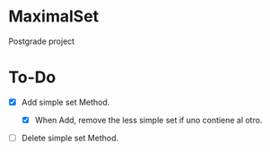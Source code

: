 # MaximalSet
Postgrade project

# To-Do
- [X] Add simple set Method. 
  - [X] When Add, remove the less simple set if uno contiene al otro.
- [ ] Delete simple set Method.

